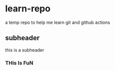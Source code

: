 # learn-repo
a temp repo to help me learn git and github actions
## subheader
this is a subheader
### THis Is FuN

